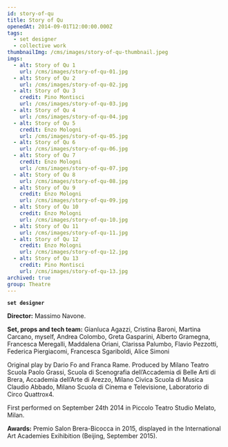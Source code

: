 ```yaml
---
id: story-of-qu
title: Story of Qu
openedAt: 2014-09-01T12:00:00.000Z
tags:
  - set designer
  - collective work
thumbnailImg: /cms/images/story-of-qu-thumbnail.jpeg
imgs:
  - alt: Story of Qu 1
    url: /cms/images/story-of-qu-01.jpg
  - alt: Story of Qu 2
    url: /cms/images/story-of-qu-02.jpg
  - alt: Story of Qu 3
    credit: Pino Montisci
    url: /cms/images/story-of-qu-03.jpg
  - alt: Story of Qu 4
    url: /cms/images/story-of-qu-04.jpg
  - alt: Story of Qu 5
    credit: Enzo Mologni
    url: /cms/images/story-of-qu-05.jpg
  - alt: Story of Qu 6
    url: /cms/images/story-of-qu-06.jpg
  - alt: Story of Qu 7
    credit: Enzo Mologni
    url: /cms/images/story-of-qu-07.jpg
  - alt: Story of Qu 8
    url: /cms/images/story-of-qu-08.jpg
  - alt: Story of Qu 9
    credit: Enzo Mologni
    url: /cms/images/story-of-qu-09.jpg
  - alt: Story of Qu 10
    credit: Enzo Mologni
    url: /cms/images/story-of-qu-10.jpg
  - alt: Story of Qu 11
    url: /cms/images/story-of-qu-11.jpg
  - alt: Story of Qu 12
    credit: Enzo Mologni
    url: /cms/images/story-of-qu-12.jpg
  - alt: Story of Qu 13
    credit: Pino Montisci
    url: /cms/images/story-of-qu-13.jpg
archived: true
group: Theatre
---
```

**`set designer`**

**Director:** Massimo Navone.

**Set, props and tech team:** Gianluca Agazzi, Cristina Baroni, Martina Carcano, myself, Andrea Colombo, Greta Gasparini, Alberto Gramegna, Francesca Meregalli, Maddalena Oriani, Clarissa Palumbo, Flavio Pezzotti, Federica Piergiacomi, Francesca Sgariboldi, Alice Simoni

Original play by Dario Fo and Franca Rame. Produced by Milano Teatro Scuola Paolo Grassi, Scuola di Scenografia dell’Accademia di Belle Arti di Brera, Accademia dell’Arte di Arezzo, Milano Civica Scuola di Musica Claudio Abbado, Milano Scuola di Cinema e Televisione, Laboratorio di Circo Quattrox4.

First performed on September 24th 2014 in Piccolo Teatro Studio Melato, Milan.

**Awards:** Premio Salon Brera-Bicocca in 2015, displayed in the International Art Academies Exihibition (Beijing, September 2015).
